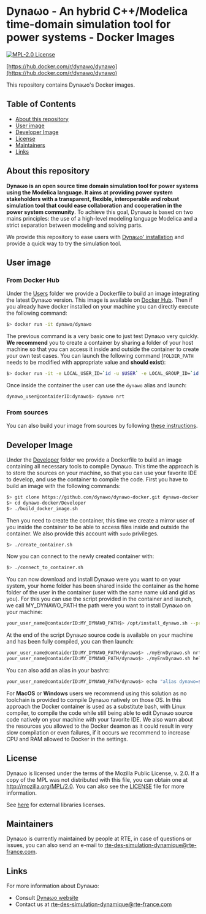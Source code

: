<!--
    Copyright (c) 2015-2019, RTE (http://www.rte-france.com)
    See AUTHORS.txt
    All rights reserved.
    This Source Code Form is subject to the terms of the Mozilla Public
    License, v. 2.0. If a copy of the MPL was not distributed with this
    file, you can obtain one at http://mozilla.org/MPL/2.0/.
    SPDX-License-Identifier: MPL-2.0

    This file is part of Dynawo, an hybrid C++/Modelica open source time domain
    simulation tool for power systems.
-->
# Dyna&omega;o - An hybrid C++/Modelica time-domain simulation tool for power systems - Docker Images
[![MPL-2.0 License](https://img.shields.io/badge/license-MPL_2.0-blue.svg)](https://www.mozilla.org/en-US/MPL/2.0/)

[https://hub.docker.com/r/dynawo/dynawo](https://hub.docker.com/r/dynawo/dynawo)

This repository contains Dyna&omega;o's Docker images.

## Table of Contents

- [About this repository](#about)
- [User image](#users)
- [Developer Image](#developer)
- [License](#license)
- [Maintainers](#maintainers)
- [Links](#links)

<a name="about"></a>
## About this repository

**Dyna&omega;o is an open source time domain simulation tool for power systems using the Modelica language. It aims at providing power system stakeholders with a transparent, flexible, interoperable and robust simulation tool that could ease collaboration and cooperation in the power system community**.
To achieve this goal, Dyna&omega;o is based on two mains principles: the use of a high-level modeling language Modelica and a strict separation between modeling and solving parts.

We provide this repository to ease users with [Dyna&omega;o' installation](https://github.com/dynawo/dynawo#build) and provide a quick way to try the simulation tool.

<a name="users"></a>
## User image

### From Docker Hub

Under the [Users](https://github.com/dynawo/dynawo-docker/tree/master/Users) folder we provide a Dockerfile to build an image integrating the latest Dyna&omega;o version. This image is available on [Docker Hub](https://hub.docker.com/r/dynawo/dynawo). Then if you already have docker installed on your machine you can directly execute the following command:
``` bash
$> docker run -it dynawo/dynawo
```

The previous command is a very basic one to just test Dyna&omega;o very quickly. **We recommend** you to create a container by sharing a folder of your host machine so that you can access it inside and outside the container to create your own test cases. You can launch the following command (`FOLDER_PATH` needs to be modified with appropriate value and **should exist**):
``` bash
$> docker run -it -e LOCAL_USER_ID=`id -u $USER` -e LOCAL_GROUP_ID=`id -g $USER` -v FOLDER_PATH:/home/dynawo_user/SharedFolder dynawo/dynawo
```

Once inside the container the user can use the `dynawo` alias and launch:
``` bash
dynawo_user@contaiderID:dynawo$> dynawo nrt
```

### From sources

You can also build your image from sources by following [these instructions](https://github.com/dynawo/dynawo-docker/blob/master/Users/BuildFromSources.md).

<a name="developer"></a>
## Developer Image

Under the [Developer](https://github.com/dynawo/dynawo-docker/tree/master/Developer) folder we provide a Dockerfile to build an image containing all necessary tools to compile Dyna&omega;o. This time the approach is to store the sources on your machine, so that you can use your favorite IDE to develop, and use the container to compile the code. First you have to build an image with the following commands:

``` bash
$> git clone https://github.com/dynawo/dynawo-docker.git dynawo-docker
$> cd dynawo-docker/Developer
$> ./build_docker_image.sh
```

Then you need to create the container, this time we create a mirror user of you inside the container to be able to access files inside and outside the container. We also provide this account with `sudo` privileges.

``` bash
$> ./create_container.sh
```

Now you can connect to the newly created container with:

``` bash
$> ./connect_to_container.sh
```

You can now download and install Dyna&omega;o were you want to on your system, your home folder has been shared inside the container as the home folder of the user in the container (user with the same name uid and gid as you). For this you can use the script provided in the container and launch, we call MY_DYNAWO_PATH the path were you want to install Dyna&omega;o on your machine:

``` bash
your_user_name@contaiderID:MY_DYNAWO_PATH$> /opt/install_dynawo.sh --prefix MY_DYNAWO_PATH
```

At the end of the script Dyna&omega;o source code is available on your machine and has been fully compiled, you can then launch:

``` bash
your_user_name@contaiderID:MY_DYNAWO_PATH/dynawo$> ./myEnvDynawo.sh nrt
your_user_name@contaiderID:MY_DYNAWO_PATH/dynawo$> ./myEnvDynawo.sh help
```

You can also add an alias in your bashrc:
``` bash
your_user_name@contaiderID:MY_DYNAWO_PATH/dynawo$> echo "alias dynawo=$(pwd)/myEnvDynawo.sh" >> ~/.bashrc
```

For **MacOS** or **Windows** users we recommend using this solution as no toolchain is provided to compile Dyna&omega;o natively on those OS. In this approach the Docker container is used as a substitute bash, with Linux compiler, to compile the code while still being able to edit Dyna&omega;o source code natively on your machine with your favorite IDE. We also warn about the resources you allowed to the Docker deamon as it could result in very slow compilation or even failures, if it occurs we recommend to increase CPU and RAM allowed to Docker in the settings.

<a name="license"></a>
## License

Dyna&omega;o is licensed under the terms of the Mozilla Public License, v. 2.0. If a copy of the MPL was not distributed with this file, you can obtain one at http://mozilla.org/MPL/2.0. You can also see the [LICENSE](https://github.com/dynawo/dynawo-docker/blob/master/LICENSE.txt) file for more information.

See [here](https://github.com/dynawo/dynawo#license) for external libraries licenses.

<a name="maintainers"></a>
## Maintainers

Dyna&omega;o is currently maintained by people at RTE, in case of questions or issues, you can also send an e-mail to [rte-des-simulation-dynamique@rte-france.com](mailto:rte-des-simulation-dynamique@rte-france.com).

<a name="links"></a>
## Links

For more information about Dyna&omega;o:

* Consult [Dyna&omega;o website](http://dynawo.org)
* Contact us at [rte-des-simulation-dynamique@rte-france.com](mailto:rte-des-simulation-dynamique@rte-france.com)
